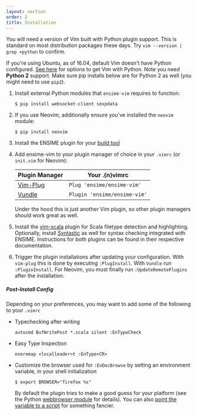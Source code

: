```yaml
---
layout: section
order: 2
title: Installation
---
```


You will need a version of Vim built with Python plugin support. This is standard on most distribution packages these days. Try `vim --version | grep +python` to confirm.

If you're using Ubuntu, as of 16.04, default Vim doesn't have Python configured. [See here][python vim ubuntu] for options to get Vim with Python. Note you need **Python 2** support. Make sure pip installs below are for Python 2 as well (you might need to use `pip2`).

1. Install external Python modules that `ensime-vim` requires to function:

    ```
    $ pip install websocket-client sexpdata
    ```
1. If you use Neovim, additionally ensure you've installed the `neovim` module:

   ```
   $ pip install neovim
   ```
1. Install the ENSIME plugin for your [build tool](/build_tools)
1. Add ensime-vim to your plugin manager of choice in your `.vimrc` (or `init.vim` for Neovim):

    Plugin Manager                                    | Your .{n}vimrc
    --------------------------------------------------|-------------------------------
    [Vim-Plug](https://github.com/junegunn/vim-plug)  | `Plug 'ensime/ensime-vim'`
    [Vundle](https://github.com/VundleVim/Vundle.vim) | `Plugin 'ensime/ensime-vim'`
    
   Under the hood this is just another Vim plugin, so other plugin managers should work great as well.
1. Install the [vim-scala] plugin for Scala filetype detection and highlighting. Optionally, install [Syntastic] as well for syntax checking integrated with ENSIME. Instructions for both plugins can be found in their respective documentation.
1. Trigger the plugin installations after updating your configuration. With `vim-plug` this is done by executing `:PlugInstall`. With `Vundle` run `:PluginInstall`. For Neovim, you must finally run `:UpdateRemotePlugins` after the installation.

##### Post-Install Config

Depending on your preferences, you may want to add some of the following to your `.vimrc`

 - Typechecking after writing

    ```
    autocmd BufWritePost *.scala silent :EnTypeCheck
    ```
 - Easy Type Inspection

    ```
    nnoremap <localleader>t :EnType<CR>
    ```
 - Customize the browser used for `:EnDocBrowse` by setting an environment variable, in your shell initialization

    ```
    $ export BROWSER="firefox %s"
    ```

   By default the plugin tries to make a good guess for your platform (see the Python [webbrowser module] for details). You can also [point the variable to a script][browser-script] for something fancier.

[python vim ubuntu]: http://askubuntu.com/questions/764882/ubuntu-16-04-vim-without-python-support
[vim-scala]: https://github.com/derekwyatt/vim-scala
[Syntastic]: https://github.com/scrooloose/syntastic
[webbrowser module]: https://docs.python.org/2/library/webbrowser.html
[browser-script]: https://github.com/ensime/ensime-vim/pull/226#issuecomment-207468659
